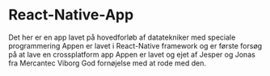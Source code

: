 # React-Native-App
Det her er en app lavet på hovedforløb af datatekniker med speciale programmering
Appen er lavet i React-Native framework
og er første forsøg på at lave en crossplatform app
Appen er lavet og ejet af Jesper og Jonas fra Mercantec Viborg
God fornøjelse med at rode med den.